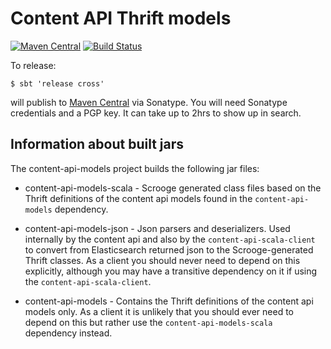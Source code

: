 # Content API Thrift models

[![Maven Central](https://maven-badges.herokuapp.com/maven-central/com.gu/content-api-models/badge.svg)](https://maven-badges.herokuapp.com/maven-central/com.gu/content-api-models_2.12)
[![Build Status](https://travis-ci.org/guardian/content-api-models.svg?branch=master)](https://travis-ci.org/guardian/content-api-models)

To release:

```
$ sbt 'release cross'
```

will publish to [Maven Central](http://search.maven.org/) via Sonatype. You will need Sonatype credentials and a PGP key. It can take up to 2hrs to show up in search.

## Information about built jars

The content-api-models project builds the following jar files: 

* content-api-models-scala - Scrooge generated class files based on the Thrift definitions of the content api models found in the `content-api-models` dependency. 

* content-api-models-json - Json parsers and deserializers. Used internally by the content api and also by the `content-api-scala-client` to convert from Elasticsearch returned json to the Scrooge-generated Thrift classes. As a client you should never need to depend on this explicitly, although you may have a transitive dependency on it if using the `content-api-scala-client`.

* content-api-models - Contains the Thrift definitions of the content api models only. As a client it is unlikely that you should ever need to depend on this but rather use the `content-api-models-scala` dependency instead.


